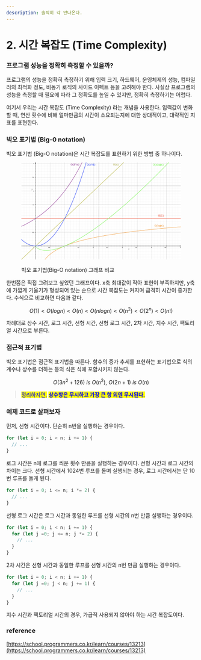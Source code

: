 ```yaml
---
description: 솔직히 각 안나온다.
---
```


# 2. 시간 복잡도 (Time Complexity)

### 프로그램 성능을 정확히 측정할 수 있을까?

프로그램의 성능을 정확히 측정하기 위해 입력 크기, 하드웨어, 운영체제의 성능, 컴파일러의 최적화 정도, 비동기 로직의 사이드 이펙트 등을 고려해야 한다. 사실상 프로그램의 성능을 측정할 때 필요에 따라 그 정확도를 높일 수 있지만, 정확히 측정하기는 어렵다.&#x20;

여기서 우리는 시간 복잡도 (Time Complexity) 라는 개념을 사용한다. 입력값이 변화할 때, 연산 횟수에 비해 얼마만큼의 시간이 소요되는지에 대한 상대적이고, 대략적인 지표를 표현한다.

### 빅오 표기법 (Big-0 notation)

빅오 표기법 (Big-O notation)은 시간 복잡도를 표현하기 위한 방법 중 하나이다.&#x20;

<figure><img src="../../.gitbook/assets/big-0-graph.png" alt="빅오 표기법 그래프 비교"><figcaption><p>빅오 표기법(Big-O notation) 그래프 비교</p></figcaption></figure>

한번쯤은 직접 그려보고 싶었던 그래프이다. x축 최대값이 작아 표현이 부족하지만, y축에 가깝게 기울기가 형성되어 있는 순으로 시간 복잡도는 커지며 급격히 시간이 증가한다. 수식으로 비교하면 다음과 같다.

$$O(1) < O(logn) < O(n) < O(nlogn) < O(n^2) < O(2^n) < O(n!)$$

차례대로 상수 시간,  로그 시간, 선형 시간, 선형 로그 시간, 2차 시간, 지수 시간, 팩토리얼 시간으로 부른다.&#x20;

### 점근적 표기법

빅오 표기법은 점근적 표기법을 따른다. 함수의 증가 추세를 표현하는 표기법으로 식의 계수나 상수를 더하는 등의 식은 식에 포함시키지 않는다.&#x20;

$$O(3n^2 + 126) \ is \ O(n^2) , \ O(2n + 1) \ is \  O(n)$$

> <mark style="color:blue;">정리하자면,</mark> <mark style="color:blue;"></mark><mark style="color:blue;">**상수항은 무시하고 가장 큰 항 외엔 무시된다.**</mark>

### 예제 코드로 살펴보자

먼저, 선형 시간이다. 단순히 n번을 실행하는 경우이다.

```javascript
for (let i = 0; i < n; i += 1) {
  // ... 
}
```

로그 시간은 n에 로그를 씌운 횟수 만큼을 실행하는 경우이다. 선형 시간과 로그 시간의 차이는 크다. 선형 시간에서 1024번 루프를 돌며 실행되는 경우, 로그 시간에서는 단 10번 루프를 돌게 된다.

```javascript
for (let i = 0; i <= n; i *= 2) {
  // ... 
}
```

선형 로그 시간은 로그 시간과 동일한 루프를 선형 시간의 n번 만큼 실행하는 경우이다.

```javascript
for (let i = 0; i < n; i += 1) {
  for (let j =0; j <= n; j *= 2) {
    // ...
  } 
}
```

2차 시간은 선형 시간과 동일한 루프를 선형 시간의 n번 만큼 실행하는 경우이다.

```javascript
for (let i = 0; i < n; i += 1) {
  for (let j =0; j < n; j += 1) {
    // ...
  } 
}
```

지수 시간과 팩토리얼 시간의 경우, 가급적 사용되지 않아야 하는 시간 복잡도이다.&#x20;

### reference

[https://school.programmers.co.kr/learn/courses/13213](https://school.programmers.co.kr/learn/courses/13213)
